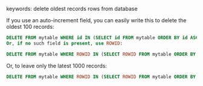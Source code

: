 keywords: delete oldest records rows from database

If you use an auto-increment field, you can easily write this to delete the oldest 100 records:

```sql
DELETE FROM mytable WHERE id IN (SELECT id FROM mytable ORDER BY id ASC LIMIT 100)
Or, if no such field is present, use ROWID:

DELETE FROM mytable WHERE ROWID IN (SELECT ROWID FROM mytable ORDER BY ROWID ASC LIMIT 100)
```
Or, to leave only the latest 1000 records:

```sql 
DELETE FROM mytable WHERE ROWID IN (SELECT ROWID FROM mytable ORDER BY ROWID DESC LIMIT -1 OFFSET 1000)
```